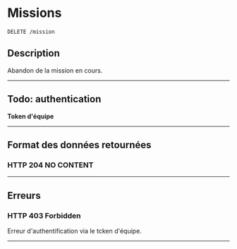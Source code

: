 # Missions

    DELETE /mission

## Description
Abandon de la mission en cours.

***


## Todo: authentication
**Token d'équipe**

***

## Format des données retournées

### HTTP 204 NO CONTENT

***

## Erreurs

### HTTP 403 Forbidden
Erreur d'authentification via le tcken d'équipe.

***

